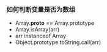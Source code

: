 ### 如何判断变量是否为数组
* Array.__proto__ == Array.prototype
* Array.isArray(arr)
* arr instanceof Array
* Object.prototype.toString.call(arr) 